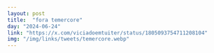 ```yaml
---
layout: post
title:  "fora temercore"
day: "2024-06-24"
link: "https://x.com/viciadoemtuiter/status/1805093754711208104"
img: "/img/links/tweets/temercore.webp"
---
```


